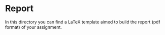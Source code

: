 # Report

In this directory you can find a LaTeX template aimed to build the report (pdf format) of your assignment.
